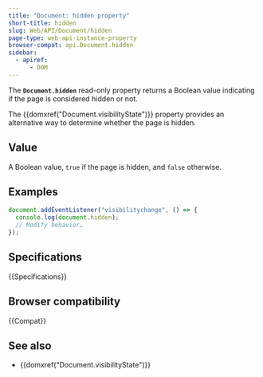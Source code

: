 ```yaml
---
title: "Document: hidden property"
short-title: hidden
slug: Web/API/Document/hidden
page-type: web-api-instance-property
browser-compat: api.Document.hidden
sidebar:
  - apiref:
      - DOM
---
```


The **`Document.hidden`** read-only property returns a Boolean
value indicating if the page is considered hidden or not.

The {{domxref("Document.visibilityState")}} property provides an alternative way to determine whether the page is hidden.

## Value

A Boolean value, `true` if the page is hidden, and `false` otherwise.

## Examples

```js
document.addEventListener("visibilitychange", () => {
  console.log(document.hidden);
  // Modify behavior…
});
```

## Specifications

{{Specifications}}

## Browser compatibility

{{Compat}}

## See also

- {{domxref("Document.visibilityState")}}
